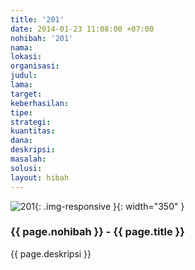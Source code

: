 ```yaml
---
title: '201'
date: 2014-01-23 11:08:00 +07:00
nohibah: '201'
nama: 
lokasi: 
organisasi: 
judul: 
lama: 
target: 
keberhasilan: 
tipe: 
strategi: 
kuantitas: 
dana: 
deskripsi: 
masalah: 
solusi: 
layout: hibah
---
```


![201](/static/img/hibahcms/201.png){: .img-responsive }{: width="350" }

### {{ page.nohibah }} - {{ page.title }}

{{ page.deskripsi }}
